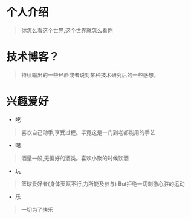 # 个人介绍

> 你怎么看这个世界,这个世界就怎么看你

# 技术博客？

> 持续输出的一些经验或者说对某种技术研究后的一些感想。 

# 兴趣爱好

- 吃
> 喜欢自己动手,享受过程。毕竟这是一门到老都能用的手艺
- 喝
> 酒量一般,无偏好的酒类。喜欢小聚的时候饮酒
- 玩
> 篮球爱好者(身体天赋不行,力所能及参与) But拒绝一切刺激心脏的运动
- 乐
> 一切为了快乐